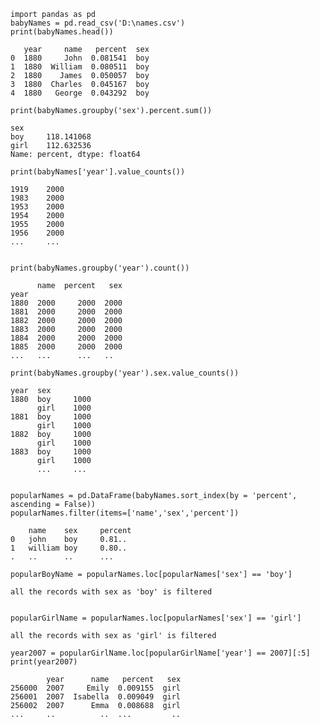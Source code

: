 
    import pandas as pd
    babyNames = pd.read_csv('D:\names.csv')
    print(babyNames.head())
    
       year     name   percent  sex
    0  1880     John  0.081541  boy
    1  1880  William  0.080511  boy
    2  1880    James  0.050057  boy
    3  1880  Charles  0.045167  boy
    4  1880   George  0.043292  boy
    
    print(babyNames.groupby('sex').percent.sum())
    
    sex
    boy     118.141068
    girl    112.632536
    Name: percent, dtype: float64
    
    print(babyNames['year'].value_counts())
    
    1919    2000
    1983    2000
    1953    2000
    1954    2000
    1955    2000
    1956    2000
    ...     ...
    
    
    print(babyNames.groupby('year').count())
    
          name  percent   sex
    year                     
    1880  2000     2000  2000
    1881  2000     2000  2000
    1882  2000     2000  2000
    1883  2000     2000  2000
    1884  2000     2000  2000
    1885  2000     2000  2000
    ...   ...      ...   ..    

    print(babyNames.groupby('year').sex.value_counts())
    
    year  sex 
    1880  boy     1000
          girl    1000
    1881  boy     1000
          girl    1000
    1882  boy     1000
          girl    1000
    1883  boy     1000
          girl    1000
          ...     ...
          
          
    popularNames = pd.DataFrame(babyNames.sort_index(by = 'percent', ascending = False))
    popularNames.filter(items=['name','sex','percent'])
    
        name    sex     percent
    0   john    boy     0.81..
    1   william boy     0.80..
    .   ..      ..      ...
    
    popularBoyName = popularNames.loc[popularNames['sex'] == 'boy']
  
    all the records with sex as 'boy' is filtered 
    
    
    popularGirlName = popularNames.loc[popularNames['sex'] == 'girl']
    
    all the records with sex as 'girl' is filtered
    
    year2007 = popularGirlName.loc[popularGirlName['year'] == 2007][:5]
    print(year2007)
    
            year      name   percent   sex
    256000  2007     Emily  0.009155  girl
    256001  2007  Isabella  0.009049  girl
    256002  2007      Emma  0.008688  girl
    ...     ..          ..  ...         ..
    
    
    

